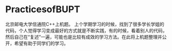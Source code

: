 # PracticesofBUPT
北京邮电大学信通院C++上机题。
上个学期学习的时候，找到了很多学长学姐的代码，个人觉得学习变成最好的方式就是不断实践，有的时候，看着别人的代码，然后自己在“复述”一遍，可能也是比较有成效的学习方法。在此将上机题整理并公开，希望有助于同学们的学习。
